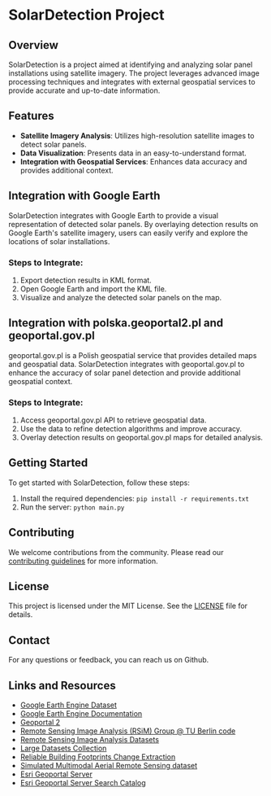 # SolarDetection Project

## Overview
SolarDetection is a project aimed at identifying and analyzing solar panel installations using satellite imagery. The project leverages advanced image processing techniques and integrates with external geospatial services to provide accurate and up-to-date information.

## Features
- **Satellite Imagery Analysis**: Utilizes high-resolution satellite images to detect solar panels.
- **Data Visualization**: Presents data in an easy-to-understand format.
- **Integration with Geospatial Services**: Enhances data accuracy and provides additional context.

## Integration with Google Earth
SolarDetection integrates with Google Earth to provide a visual representation of detected solar panels. By overlaying detection results on Google Earth's satellite imagery, users can easily verify and explore the locations of solar installations.

### Steps to Integrate:
1. Export detection results in KML format.
2. Open Google Earth and import the KML file.
3. Visualize and analyze the detected solar panels on the map.

## Integration with polska.geoportal2.pl and geoportal.gov.pl
geoportal.gov.pl is a Polish geospatial service that provides detailed maps and geospatial data. SolarDetection integrates with geoportal.gov.pl to enhance the accuracy of solar panel detection and provide additional geospatial context.

### Steps to Integrate:
1. Access geoportal.gov.pl API to retrieve geospatial data.
2. Use the data to refine detection algorithms and improve accuracy.
3. Overlay detection results on geoportal.gov.pl maps for detailed analysis.

## Getting Started
To get started with SolarDetection, follow these steps:
1. Install the required dependencies: `pip install -r requirements.txt`
2. Run the server: `python main.py`

## Contributing
We welcome contributions from the community. Please read our [contributing guidelines](CONTRIBUTING.md) for more information.

## License
This project is licensed under the MIT License. See the [LICENSE](LICENSE) file for details.

## Contact
For any questions or feedback, you can reach us on Github.

## Links and Resources

* [Google Earth Engine Dataset](https://developers.google.com/earth-engine/datasets/catalog/COPERNICUS_S2_SR_HARMONIZED#colab-python)
* [Google Earth Engine Documentation](https://developers.google.com/earth-engine/guides)
* [Geoportal 2](https://polska.geoportal2.pl/map/www/mapa.php?mapa=polska)
* [Remote Sensing Image Analysis (RSiM) Group @ TU Berlin code](https://git.tu-berlin.de/rsim)
* [Remote Sensing Image Analysis Datasets](https://bigearth.net/#downloads)
* [Large Datasets Collection](https://github.com/Agri-Hub/Callisto-Dataset-Collection)
* [Reliable Building Footprints Change Extraction](https://github.com/liaochengcsu/BCE-Net)
* [Simulated Multimodal Aerial Remote Sensing dataset](https://www.dlr.de/en/eoc/about-us/remote-sensing-technology-institute/photogrammetry-and-image-analysis/public-datasets/smars)
* [Esri Geoportal Server](https://github.com/Esri/geoportal-server-catalog)
* [Esri Geoportal Server Search Catalog](https://gpt.geocloud.com/geoportal2/#searchPanel)